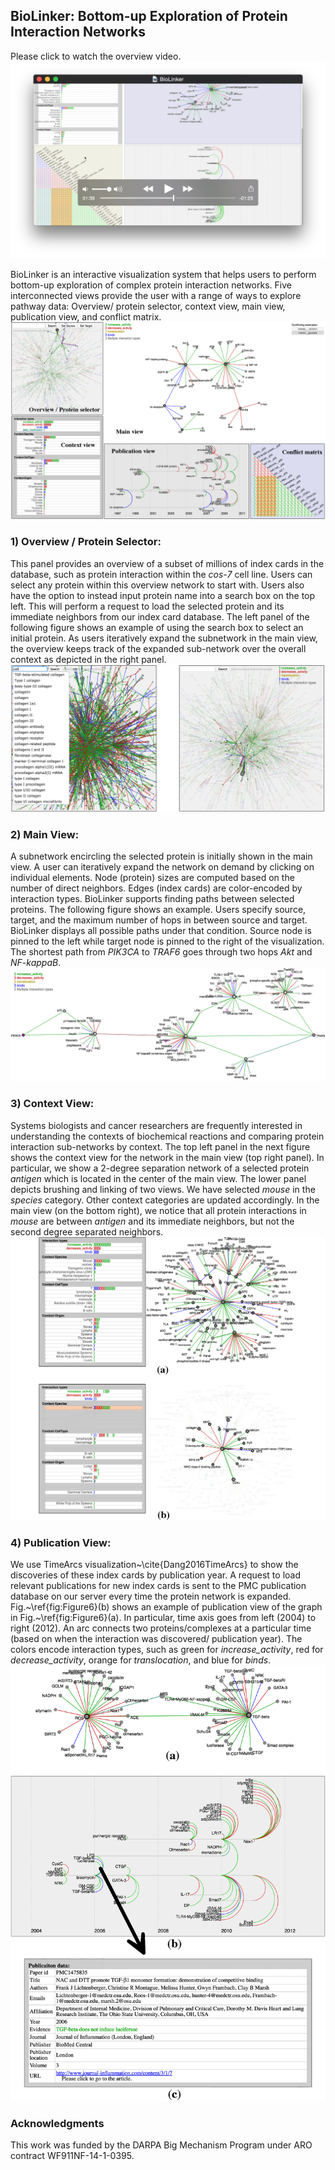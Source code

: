 ## BioLinker: Bottom-up Exploration of Protein Interaction Networks
Please click to watch the overview video.
[![ScreenShot](https://github.com/CreativeCodingLab/BioLinker/blob/master/figures/TeaserVideo.png)](http://www2.cs.uic.edu/~tdang/BioLinker/BioLinker.mp4)

BioLinker is an interactive visualization system that helps users to perform bottom-up exploration of complex protein interaction networks. Five interconnected views provide the user with a range of ways to explore pathway data: Overview/ protein selector, context view, main view, publication view, and conflict matrix.  
![ScreenShot](https://github.com/CreativeCodingLab/BioLinker/blob/master/figures/Figure1.png)


### 1) Overview / Protein Selector:
This panel provides an overview of a subset of millions of index cards in the database, such as protein interaction within the *cos-7* cell line. Users can select any protein within this overview network to start with. Users also have the option to instead input protein name into a search box on the top left. This will perform a request to load the selected protein and its immediate neighbors from our index card database. The left panel of the following figure shows an example of using the search box to select an initial protein. As users iteratively expand the subnetwork in the main view, the overview keeps track of the expanded sub-network over the overall context as depicted in the right panel.
![ScreenShot](https://github.com/CreativeCodingLab/BioLinker/blob/master/figures/Figure2.png)

### 2) Main View:
A subnetwork encircling the selected protein is initially shown in the main view. A user can iteratively expand the network on demand by clicking on individual elements. Node (protein) sizes are computed based on the number of direct neighbors. Edges (index cards) are color-encoded by interaction types. BioLinker supports finding paths between selected proteins. The following figure shows an example. Users specify source, target, and the maximum number of hops in between source and target. BioLinker displays all possible paths under that condition. Source node is pinned to the left while target node is pinned to the right of the visualization. The shortest path from *PIK3CA* to *TRAF6* goes through two hops *Akt* and *NF-kappaB*.
![ScreenShot](https://github.com/CreativeCodingLab/BioLinker/blob/master/figures/Figure4.png)

### 3) Context View:
Systems biologists and cancer researchers are frequently interested in understanding the contexts of biochemical reactions and comparing protein interaction sub-networks by context. The top left panel in the next figure shows the context view for the network in the main view (top right panel). In particular, we show a 2-degree separation network of a selected protein *antigen* which is located in the center of the main view. The lower panel depicts brushing and linking of two views. We have selected *mouse* in the *species* category. Other context categories are updated accordingly. In the main view (on the bottom right), we notice that all protein interactions in *mouse* are between *antigen* and its immediate neighbors, but not the second degree separated neighbors.  
![ScreenShot](https://github.com/CreativeCodingLab/BioLinker/blob/master/figures/Figure5.png)

### 4) Publication View:
We use TimeArcs visualization~\cite{Dang2016TimeArcs} to show the discoveries of these index cards by publication year. A request to load relevant publications for new index cards is sent to the PMC publication database on our server every time the protein network is expanded.
Fig.~\ref{fig:Figure6}(b) shows an example of publication view of the graph in Fig.~\ref{fig:Figure6}(a). In particular, time axis goes from left (2004) to right (2012). An arc connects two proteins/complexes at a particular time (based on when the interaction was discovered/ publication year). The colors encode interaction types, such as green for *increase_activity*, red for *decrease_activity*, orange for *translocation*, and blue for *binds*. 
![ScreenShot](https://github.com/CreativeCodingLab/BioLinker/blob/master/figures/Figure6.png)

### Acknowledgments
This work was funded by the DARPA Big Mechanism Program under ARO contract WF911NF-14-1-0395.


